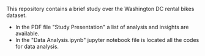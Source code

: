 This repository contains a brief study over the Washington DC rental bikes dataset.

- In the PDF file "Study Presentation" a list of analysis and insights are available.
- In the "Data Analysis.ipynb" jupyter notebook file is located all the codes for data analysis. 